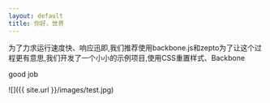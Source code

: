 ```yaml
---
layout: default
title: 你好，世界
---
```

为了力求运行速度快、响应迅即,我们推荐使用backbone.js和zepto为了让这个过程更有意思,我们开发了一个小小的示例项目,使用CSS重置样式、Backbone

good job


![]({{ site.url }}/images/test.jpg)
